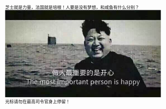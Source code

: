 芝士就是力量，法国就是培根！人要是没有梦想，和咸鱼有什么分别？  
![Well well well](image/happy.jpg "要不... 我下面给你吃？")  
光标请勿在最高司令官身上停留！
